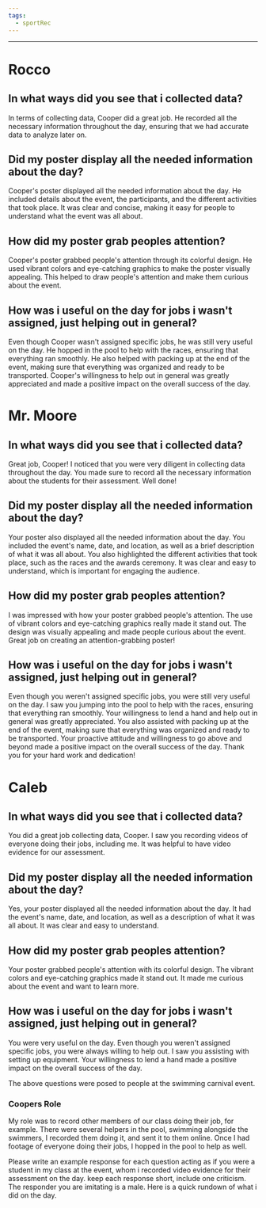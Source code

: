 ```yaml
---
tags:
  - sportRec
---
```

___
 


# Rocco
## In what ways did you see that i collected data?
In terms of collecting data, Cooper did a great job. He recorded all the necessary information throughout the day, ensuring that we had accurate data to analyze later on.

## Did my poster display all the needed information about the day?
Cooper's poster displayed all the needed information about the day. He included details about the event, the participants, and the different activities that took place. It was clear and concise, making it easy for people to understand what the event was all about.

## How did my poster grab peoples attention?
Cooper's poster grabbed people's attention through its colorful design. He used vibrant colors and eye-catching graphics to make the poster visually appealing. This helped to draw people's attention and make them curious about the event.

## How was i useful on the day for jobs i wasn't assigned, just helping out in general?
Even though Cooper wasn't assigned specific jobs, he was still very useful on the day. He hopped in the pool to help with the races, ensuring that everything ran smoothly. He also helped with packing up at the end of the event, making sure that everything was organized and ready to be transported. Cooper's willingness to help out in general was greatly appreciated and made a positive impact on the overall success of the day.


# Mr. Moore
## In what ways did you see that i collected data?
Great job, Cooper! I noticed that you were very diligent in collecting data throughout the day. You made sure to record all the necessary information about the students for their assessment. Well done!

## Did my poster display all the needed information about the day?
Your poster also displayed all the needed information about the day. You included the event's name, date, and location, as well as a brief description of what it was all about. You also highlighted the different activities that took place, such as the races and the awards ceremony. It was clear and easy to understand, which is important for engaging the audience.

## How did my poster grab peoples attention?
I was impressed with how your poster grabbed people's attention. The use of vibrant colors and eye-catching graphics really made it stand out. The design was visually appealing and made people curious about the event. Great job on creating an attention-grabbing poster!

## How was i useful on the day for jobs i wasn't assigned, just helping out in general?
Even though you weren't assigned specific jobs, you were still very useful on the day. I saw you jumping into the pool to help with the races, ensuring that everything ran smoothly. Your willingness to lend a hand and help out in general was greatly appreciated. You also assisted with packing up at the end of the event, making sure that everything was organized and ready to be transported. Your proactive attitude and willingness to go above and beyond made a positive impact on the overall success of the day. Thank you for your hard work and dedication!

# Caleb
## In what ways did you see that i collected data?
You did a great job collecting data, Cooper. I saw you recording videos of everyone doing their jobs, including me. It was helpful to have video evidence for our assessment. 

## Did my poster display all the needed information about the day?
Yes, your poster displayed all the needed information about the day. It had the event's name, date, and location, as well as a description of what it was all about. It was clear and easy to understand.
## How did my poster grab peoples attention?
Your poster grabbed people's attention with its colorful design. The vibrant colors and eye-catching graphics made it stand out. It made me curious about the event and want to learn more. 

## How was i useful on the day for jobs i wasn't assigned, just helping out in general?
You were very useful on the day. Even though you weren't assigned specific jobs, you were always willing to help out. I saw you assisting with setting up equipment. Your willingness to lend a hand made a positive impact on the overall success of the day.


The above questions were posed to people at the swimming carnival event. 
### Coopers Role
My role was to record other members of our class doing their job, for example. There were several helpers in the pool, swimming alongside the swimmers, I recorded them doing it, and sent it to them online. 
Once I had footage of everyone doing their jobs, I hopped in the pool to help as well.

Please write an example response for each question acting as if you were a student in my class at the event, whom i recorded video evidence for their assessment on the day. keep each response short, include one criticism. The responder you are imitating is a male. Here is a quick rundown of what i did on the day.

